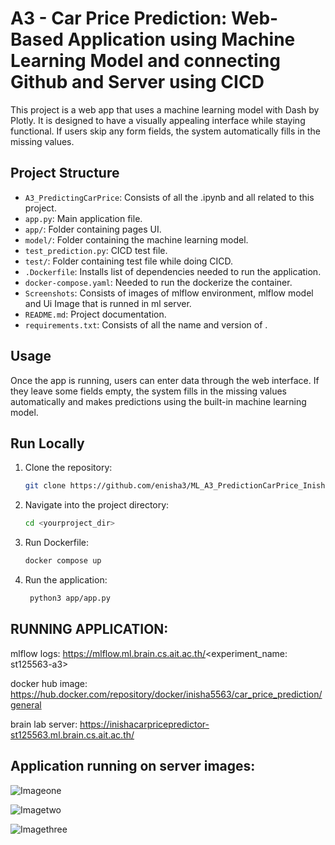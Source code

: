 # A3 - Car Price Prediction: Web-Based Application using Machine Learning Model and connecting Github and Server using CICD 

This project is a web app that uses a machine learning model with Dash by Plotly. It is designed to have a visually appealing interface while staying functional. If users skip any form fields, the system automatically fills in the missing values.

## Project Structure

- `A3_PredictingCarPrice`: Consists of all the .ipynb and all related to this project.
- `app.py`: Main application file.
- `app/`: Folder containing pages UI.
- `model/`: Folder containing the machine learning model.
- `test_prediction.py`: CICD test file.
- `test/`: Folder containing test file while doing CICD.
- `.Dockerfile`: Installs list of dependencies needed to run the application.
- `docker-compose.yaml`: Needed to run the dockerize the container.
- `Screenshots`: Consists of images of mlflow environment, mlflow model and Ui Image that is runned in ml server.
- `README.md`: Project documentation.
- `requirements.txt`: Consists of all the name and version of .

## Usage

Once the app is running, users can enter data through the web interface. If they leave some fields empty, the system fills in the missing values automatically and makes predictions using the built-in machine learning model.

## Run Locally
1. Clone the repository:
   ```bash
   git clone https://github.com/enisha3/ML_A3_PredictionCarPrice_Inisha.git

2. Navigate into the project directory:
   ```bash
   cd <yourproject_dir>

3. Run Dockerfile:
   ```bash
   docker compose up

4. Run the application:
   ```bash
    python3 app/app.py

## RUNNING APPLICATION:
mlflow logs: https://mlflow.ml.brain.cs.ait.ac.th/<experiment_name: st125563-a3>

docker hub image: https://hub.docker.com/repository/docker/inisha5563/car_price_prediction/general

brain lab server: https://inishacarpricepredictor-st125563.ml.brain.cs.ait.ac.th/

## Application running on server images:
![Imageone](screenshots/mlflow_environment.png)

![Imagetwo](screenshots/mlflow_model.png)

![Imagethree](screenshots/UI_Design.png)